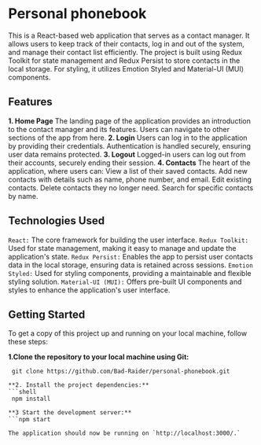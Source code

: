 # Personal phonebook

This is a React-based web application that serves as a contact manager. It allows users to keep track of their contacts, log in and out of the system, and manage their contact list efficiently. The project is built using Redux Toolkit for state management and Redux Persist to store contacts in the local storage. For styling, it utilizes Emotion Styled and Material-UI (MUI) components.

## Features

**1. Home Page**
The landing page of the application provides an introduction to the contact manager and its features.
Users can navigate to other sections of the app from here.
**2. Login**
Users can log in to the application by providing their credentials.
Authentication is handled securely, ensuring user data remains protected.
**3. Logout**
Logged-in users can log out from their accounts, securely ending their session.
**4. Contacts**
The heart of the application, where users can:
View a list of their saved contacts.
Add new contacts with details such as name, phone number, and email.
Edit existing contacts.
Delete contacts they no longer need.
Search for specific contacts by name.

## Technologies Used
 `React:` The core framework for building the user interface.
 `Redux Toolkit:` Used for state management, making it easy to manage and update the application's state.
 `Redux Persist:` Enables the app to persist user contacts data in the local storage, ensuring data is retained across sessions.
 `Emotion Styled:` Used for styling components, providing a maintainable and flexible styling solution.
 `Material-UI (MUI):` Offers pre-built UI components and styles to enhance the application's user interface.

## Getting Started
To get a copy of this project up and running on your local machine, follow these steps:

**1.Clone the repository to your local machine using Git:**
```shell
 git clone https://github.com/Bad-Raider/personal-phonebook.git

**2. Install the project dependencies:**
```shell
 npm install

**3 Start the development server:**
```npm start

The application should now be running on `http://localhost:3000/.`


